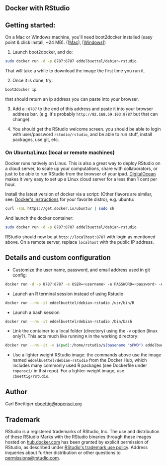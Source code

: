 ## Docker with RStudio



## Getting started:


On a Mac or Windows machine, you'll need boot2docker
installed (easy point & click install, ~24 MB).
([[Mac](https://docs.docker.com/installation/mac/)],
[[Windows](https://docs.docker.com/installation/windows/)])


1) Launch boot2docker, and do:

```bash
sudo docker run -d -p 8787:8787 eddelbuettel/debian-rstudio
```

That will take a while to download the image the first time you run it.

2) Once it is done, try:

```bash
boot2docker ip
```
that should return an ip address you can paste into your browser.

3) Add a `:8787` to the end of this address and paste it into your
browser address bar. (e.g. it's probably `http://92.168.59.103:8787`
but that can change).

4) You should get the RStudio welcome screen.  you should be able to
login with user/password `rstudio/rstudio`, and be able to run stuff,
install packages, use git, etc.


### On Ubuntu/Linux (local or remote machines)

Docker runs natively on Linux. This is also a great way to deploy
RStudio on a cloud server, to scale up your computations, share
with collaborators, or just to be able to run RStudio from the
browser of your ipad. [DigitalOcean](http://digitalocean.com) makes
it very easy to set up a Linux cloud server for a less than 1 cent
per hour.


Install the latest version of docker
via a script: (Other flavors are similar, see: [Docker's
instructions](https://docs.docker.com/installation) for your favorite
distro), e.g. ubuntu:

```bash
curl -sSL https://get.docker.io/ubuntu/ | sudo sh
```

And launch the docker container:

```bash
sudo docker run -d -p 8787:8787 eddelbuettel/debian-rstudio
```

RStudio should now be at `http://localhost:8787` with login as mentioned above.
On a remote server, replace `localhost` with the public IP address.


## Details and custom configuration

- Customize the user name, password, and email address used in git config:

```bash
docker run -d -p 8787:8787 -e USER=<username> -e PASSWORD=<password> -e EMAIL=you@somewhere.com eddelbuettel/debian-rstudio
```

- Launch an R terminal session instead of using Rstudio

```bash
docker run --rm -it eddelbuettel/debian-rstudio /usr/bin/R
```

- Launch a bash session

```bash
docker run --rm -it eddelbuettel/debian-rstudio /bin/bash
```

- Link the container to a local folder (directory) using the `-v` option
(linux only?). This acts much like running `R` in the working directory:

```bash
docker run --rm -it -v $(pwd):/home/rstudio/$(basename "$PWD") eddelbuettel/debian-rstudio /usr/bin/R
```

- Use a lighter weight RStudio image: the commands above use the image
named `eddelbuettel/debian-rstudio` from the Docker Hub, which includes many
commonly used R packages (see Dockerfile under `ropensci/` in thsi repo).
For a lighter-weight image, use `cboettig/rstudio`.

## Author

Carl Boettiger <cboettig@ropensci.org>

## Trademark

RStudio is a registered trademarks of RStudio,
Inc.  The use and distribution of these RStudio Marks
with the RStudio binaries through these images hosted on
[hub.docker.com](https://registry.hub.docker.com/u/cboettig/rstudio/)
has been granted by explicit permission of
RStudio, as described under [RStudio's trademark use
policy](http://www.rstudio.com/about/trademark/). Address
inqueries about further distribution or other questions to
[permissions@rstudio.com](emailto:permissions@rstudio.com).
